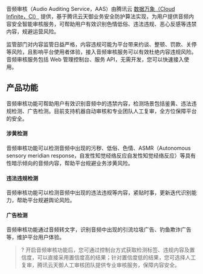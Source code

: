 ﻿音频审核（Audio Auditing Service，AAS）由腾讯云 [数据万象（Cloud Infinite，CI）](https://cloud.tencent.com/document/product/460) 提供，基于腾讯云天御业务安全防护算法实现，为用户提供音频内容安全智能审核服务，可帮助用户有效识别色情低俗、违法违规、恶心反感等违禁内容，规避运营风险。

监管部门对内容监管日益严格，内容违规可能为平台带来约谈、整顿、罚款、关停等风险，且影响平台使用者体验，接入音频审核服务可以有效杜绝内容违规风险。音频审核服务包括 Web 管理控制台、服务 API，无需开发，您可以快速接入使用。

## 产品功能

音频审核功能可帮助用户有效识别音频中的违禁内容，检测场景包括鉴黄、违法违规检测、广告检测。目前支持机器自动审核和专业团队人工复审，全方位保障平台的安全。

#### 涉黄检测

音频审核功能可以检测音频中出现的污秽、低俗、色情、ASMR（Autonomous sensory meridian response，自发性知觉经络反应自发性知觉经络反应）等具有性暗示倾向的音频内容，帮助平台规避业务涉黄风险。

#### 违法违规检测

音频审核功能可以检测音频中出现的违法违规等内容，紧贴时事，更新迭代识别能力，帮助平台规避舆论风险。

#### 广告检测

音频审核功能通过音频转文字，识别音频中出现的引流垃圾广告、钓鱼欺诈广告等，维护平台用户体验。

>? 开启音频审核功能后，您可通过控制台方式获取检测标签、违规内容及置信度，可以直接采用置信度高的结果；针对置信度低的结果，您可选择人工复审，腾讯云天御人工审核团队提供专业审核服务，保障内容安全。
>

